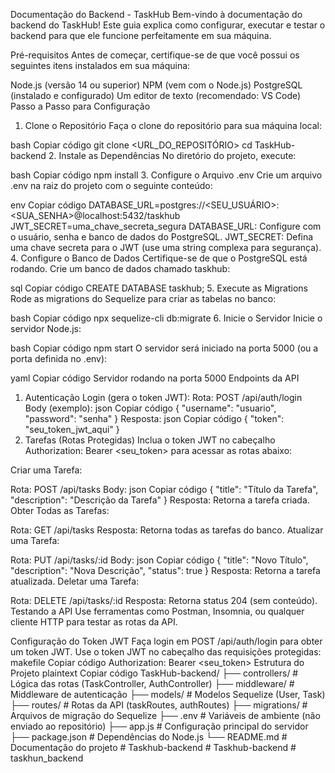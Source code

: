 Documentação do Backend - TaskHub
Bem-vindo à documentação do backend do TaskHub! Este guia explica como configurar, executar e testar o backend para que ele funcione perfeitamente em sua máquina.

Pré-requisitos
Antes de começar, certifique-se de que você possui os seguintes itens instalados em sua máquina:

Node.js (versão 14 ou superior)
NPM (vem com o Node.js)
PostgreSQL (instalado e configurado)
Um editor de texto (recomendado: VS Code)
Passo a Passo para Configuração
1. Clone o Repositório
Faça o clone do repositório para sua máquina local:

bash
Copiar código
git clone <URL_DO_REPOSITÓRIO>
cd TaskHub-backend
2. Instale as Dependências
No diretório do projeto, execute:

bash
Copiar código
npm install
3. Configure o Arquivo .env
Crie um arquivo .env na raiz do projeto com o seguinte conteúdo:

env
Copiar código
DATABASE_URL=postgres://<SEU_USUÁRIO>:<SUA_SENHA>@localhost:5432/taskhub
JWT_SECRET=uma_chave_secreta_segura
DATABASE_URL: Configure com o usuário, senha e banco de dados do PostgreSQL.
JWT_SECRET: Defina uma chave secreta para o JWT (use uma string complexa para segurança).
4. Configure o Banco de Dados
Certifique-se de que o PostgreSQL está rodando. Crie um banco de dados chamado taskhub:

sql
Copiar código
CREATE DATABASE taskhub;
5. Execute as Migrations
Rode as migrations do Sequelize para criar as tabelas no banco:

bash
Copiar código
npx sequelize-cli db:migrate
6. Inicie o Servidor
Inicie o servidor Node.js:

bash
Copiar código
npm start
O servidor será iniciado na porta 5000 (ou a porta definida no .env):

yaml
Copiar código
Servidor rodando na porta 5000
Endpoints da API
1. Autenticação
Login (gera o token JWT):
Rota: POST /api/auth/login
Body (exemplo):
json
Copiar código
{
  "username": "usuario",
  "password": "senha"
}
Resposta:
json
Copiar código
{
  "token": "seu_token_jwt_aqui"
}
2. Tarefas (Rotas Protegidas)
Inclua o token JWT no cabeçalho Authorization: Bearer <seu_token> para acessar as rotas abaixo:

Criar uma Tarefa:

Rota: POST /api/tasks
Body:
json
Copiar código
{
  "title": "Título da Tarefa",
  "description": "Descrição da Tarefa"
}
Resposta: Retorna a tarefa criada.
Obter Todas as Tarefas:

Rota: GET /api/tasks
Resposta: Retorna todas as tarefas do banco.
Atualizar uma Tarefa:

Rota: PUT /api/tasks/:id
Body:
json
Copiar código
{
  "title": "Novo Título",
  "description": "Nova Descrição",
  "status": true
}
Resposta: Retorna a tarefa atualizada.
Deletar uma Tarefa:

Rota: DELETE /api/tasks/:id
Resposta: Retorna status 204 (sem conteúdo).
Testando a API
Use ferramentas como Postman, Insomnia, ou qualquer cliente HTTP para testar as rotas da API.

Configuração do Token JWT
Faça login em POST /api/auth/login para obter um token JWT.
Use o token JWT no cabeçalho das requisições protegidas:
makefile
Copiar código
Authorization: Bearer <seu_token>
Estrutura do Projeto
plaintext
Copiar código
TaskHub-backend/
├── controllers/       # Lógica das rotas (TaskController, AuthController)
├── middleware/        # Middleware de autenticação
├── models/            # Modelos Sequelize (User, Task)
├── routes/            # Rotas da API (taskRoutes, authRoutes)
├── migrations/        # Arquivos de migração do Sequelize
├── .env               # Variáveis de ambiente (não enviado ao repositório)
├── app.js             # Configuração principal do servidor
├── package.json       # Dependências do Node.js
└── README.md          # Documentação do projeto
#   T a s k h u b - b a c k e n d  
 #   T a s k h u b - b a c k e n d  
 #   t a s k h u n _ b a c k e n d  
 